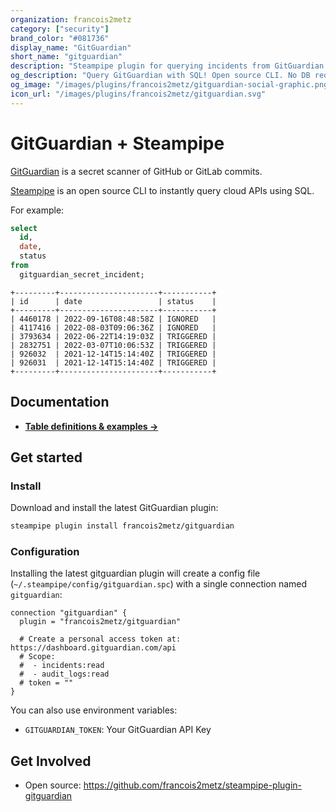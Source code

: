 ```yaml
---
organization: francois2metz
category: ["security"]
brand_color: "#081736"
display_name: "GitGuardian"
short_name: "gitguardian"
description: "Steampipe plugin for querying incidents from GitGuardian."
og_description: "Query GitGuardian with SQL! Open source CLI. No DB required."
og_image: "/images/plugins/francois2metz/gitguardian-social-graphic.png"
icon_url: "/images/plugins/francois2metz/gitguardian.svg"
---
```


# GitGuardian + Steampipe

[GitGuardian](https://www.gitguardian.com/) is a secret scanner of GitHub or GitLab commits.

[Steampipe](https://steampipe.io) is an open source CLI to instantly query cloud APIs using SQL.

For example:

```sql
select
  id,
  date,
  status
from
  gitguardian_secret_incident;
```

```
+---------+----------------------+-----------+
| id      | date                 | status    |
+---------+----------------------+-----------+
| 4460178 | 2022-09-16T08:48:58Z | IGNORED   |
| 4117416 | 2022-08-03T09:06:36Z | IGNORED   |
| 3793634 | 2022-06-22T14:19:03Z | TRIGGERED |
| 2832751 | 2022-03-07T10:06:53Z | TRIGGERED |
| 926032  | 2021-12-14T15:14:40Z | TRIGGERED |
| 926031  | 2021-12-14T15:14:40Z | TRIGGERED |
+---------+----------------------+-----------+
```

## Documentation

- **[Table definitions & examples →](/plugins/francois2metz/gitguardian/tables)**

## Get started

### Install

Download and install the latest GitGuardian plugin:

```bash
steampipe plugin install francois2metz/gitguardian
```

### Configuration

Installing the latest gitguardian plugin will create a config file (`~/.steampipe/config/gitguardian.spc`) with a single connection named `gitguardian`:

```hcl
connection "gitguardian" {
  plugin = "francois2metz/gitguardian"

  # Create a personal access token at: https://dashboard.gitguardian.com/api
  # Scope:
  #  - incidents:read
  #  - audit_logs:read
  # token = ""
}
```

You can also use environment variables:

- `GITGUARDIAN_TOKEN`: Your GitGuardian API Key

## Get Involved

* Open source: https://github.com/francois2metz/steampipe-plugin-gitguardian
